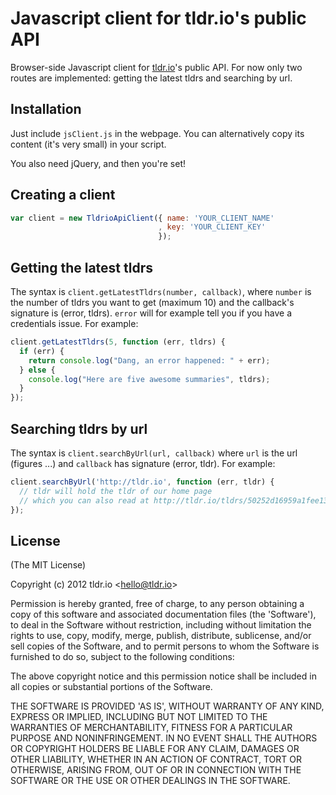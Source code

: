 # Javascript client for tldr.io's public API

Browser-side Javascript client for <a href="tldr.io">tldr.io</a>'s
public API. For now only two routes are implemented: getting the latest tldrs and searching by url.

## Installation
Just include `jsClient.js` in the webpage. You can alternatively copy
its content (it's very small) in your script.

You also need jQuery, and then you're set!


## Creating a client
```javascript
var client = new TldrioApiClient({ name: 'YOUR_CLIENT_NAME'
                                 , key: 'YOUR_CLIENT_KEY'
                                 });

```

## Getting the latest tldrs
The syntax is `client.getLatestTldrs(number, callback)`, where `number` is the number of tldrs you want to get (maximum 10) and the callback's signature is (error, tldrs). `error` will for example tell you if you have a credentials issue. For example:

```javascript
client.getLatestTldrs(5, function (err, tldrs) {
  if (err) {
    return console.log("Dang, an error happened: " + err);
  } else {
    console.log("Here are five awesome summaries", tldrs);
  }
});
```

## Searching tldrs by url
The syntax is `client.searchByUrl(url, callback)` where `url` is the url (figures ...) and `callback` has signature (error, tldr). For example:

```javascript
client.searchByUrl('http://tldr.io', function (err, tldr) {
  // tldr will hold the tldr of our home page
  // which you can also read at http://tldr.io/tldrs/50252d16959a1fee13000052/tl-dr-sooo-meta-isnt-it
});
```

## License 

(The MIT License)

Copyright (c) 2012 tldr.io &lt;hello@tldr.io&gt;

Permission is hereby granted, free of charge, to any person obtaining
a copy of this software and associated documentation files (the
'Software'), to deal in the Software without restriction, including
without limitation the rights to use, copy, modify, merge, publish,
distribute, sublicense, and/or sell copies of the Software, and to
permit persons to whom the Software is furnished to do so, subject to
the following conditions:

The above copyright notice and this permission notice shall be
included in all copies or substantial portions of the Software.

THE SOFTWARE IS PROVIDED 'AS IS', WITHOUT WARRANTY OF ANY KIND,
EXPRESS OR IMPLIED, INCLUDING BUT NOT LIMITED TO THE WARRANTIES OF
MERCHANTABILITY, FITNESS FOR A PARTICULAR PURPOSE AND NONINFRINGEMENT.
IN NO EVENT SHALL THE AUTHORS OR COPYRIGHT HOLDERS BE LIABLE FOR ANY
CLAIM, DAMAGES OR OTHER LIABILITY, WHETHER IN AN ACTION OF CONTRACT,
TORT OR OTHERWISE, ARISING FROM, OUT OF OR IN CONNECTION WITH THE
SOFTWARE OR THE USE OR OTHER DEALINGS IN THE SOFTWARE.
